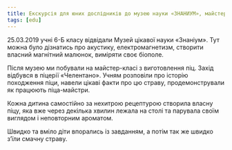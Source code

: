```yaml
---
title: Екскурсія для юних дослідників до музею науки «ЗНАНИУМ», майстер–клас з виготовлення піци
tags: [edu]
---
```


25.03.2019 учні 6-Б класу відвідали Музей цікавої науки «Знаніум». Тут можна було дізнатись про акустику, електромагнетизм, створити власний магнітний малюнок, виміряти своє біополе.

Після музею ми побували на майстер-класі з виготовлення піц. Захід відбувся в піцерії «Челентано». Учням розповіли про історію походження піци, навели цікаві факти про цю страву, продемонстрували як працюють піца-майстри.

Кожна дитина самостійно за нехитрою рецептурою створила власну піцу, яка вже через декілька хвилин лежала на столі та парувала своїм виглядом і неповторним ароматом.

Швидко та вміло діти впорались із завданням, а потім так же швидко з’їли смачну страву.

<slideshow></slideshow>
